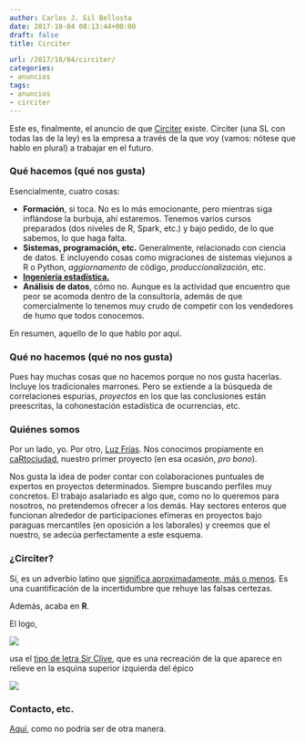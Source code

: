 ```yaml
---
author: Carlos J. Gil Bellosta
date: 2017-10-04 08:13:44+00:00
draft: false
title: Circiter

url: /2017/10/04/circiter/
categories:
- anuncios
tags:
- anuncios
- circiter
---
```


Este es, finalmente, el anuncio de que [Circiter](http://www.circiter.es) existe. Circiter (una SL con todas las de la ley) es la empresa a través de la que voy (vamos: nótese que hablo en plural) a trabajar en el futuro.

### Qué hacemos (qué nos gusta)

Esencialmente, cuatro cosas:

* **Formación**, si toca. No es lo más emocionante, pero mientras siga inflándose la burbuja, ahí estaremos. Tenemos varios cursos preparados (dos niveles de R, Spark, etc.) y bajo pedido, de lo que sabemos, lo que haga falta.
* **Sistemas, programación, etc.** Generalmente, relacionado con ciencia de datos. E incluyendo cosas como migraciones de sistemas viejunos a R o Python, _aggiornamento_ de código, _produccionalización_, etc.
* [**Ingeniería estadística.**](https://www.datanalytics.com/2017/04/04/llego-llego-el-tiempo-de-la-ingenieria-estadistica/)
* **Análisis de datos**, cómo no. Aunque es la actividad que encuentro que peor se acomoda dentro de la consultoría, además de que comercialmente lo tenemos muy crudo de competir con los vendedores de humo que todos conocemos.

En resumen, aquello de lo que hablo por aquí.

### Qué no hacemos (qué no nos gusta)

Pues hay muchas cosas que no hacemos porque no nos gusta hacerlas. Incluye los tradicionales marrones. Pero se extiende a la búsqueda de correlaciones espurias, _proyectos_ en los que las conclusiones están preescritas, la cohonestación estadística de ocurrencias, etc.

### Quiénes somos

Por un lado, yo. Por otro, [Luz Frías](https://github.com/koldlight). Nos conocimos propiamente en [caRtociudad](https://github.com/cjgb/caRtociudad), nuestro primer proyecto (en esa ocasión, _pro bono_).

Nos gusta la idea de poder contar con colaboraciones puntuales de expertos en proyectos determinados. Siempre buscando perfiles muy concretos. El trabajo asalariado es algo que, como no lo queremos para nosotros, no pretendemos ofrecer a los demás. Hay sectores enteros que funcionan alrededor de participaciones efímeras en proyectos bajo paraguas mercantiles (en oposición a los laborales) y creemos que el nuestro, se adecúa perfectamente a este esquema.


### ¿Circiter?

Sí, es un adverbio latino que [significa aproximadamente, más o menos](https://en.wiktionary.org/wiki/circiter). Es una cuantificación de la incertidumbre que rehuye las falsas certezas.

Además, acaba en **R**.

El logo,

![](/wp-uploads/2017/10/circiter-fondoblanco.png#center)


usa el [tipo de letra Sir Clive](http://www.pentacom.jp/pentacom/bitfontmaker2/gallery/?id=2051), que es una recreación de la que aparece en relieve en la esquina superior izquierda del épico

![](/wp-uploads/2017/10/spectrum.jpg)

### Contacto, etc.

[Aquí](http://www.circiter.es), como no podría ser de otra manera.